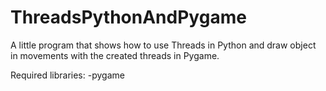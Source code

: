 # ThreadsPythonAndPygame
A little program that shows how to use Threads in Python and draw object in movements with the created threads in Pygame.

Required libraries:
-pygame


